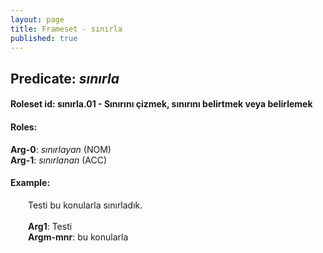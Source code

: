 ```yaml
---
layout: page
title: Frameset - sınırla
published: true
---
```

<h2>Predicate: <i>sınırla</i></h2>
<h4>Roleset id: sınırla.01 - Sınırını çizmek, sınırını belirtmek veya belirlemek<br>
<h4>Roles:</h4>
<b>Arg-0</b>: <i>sınırlayan</i>  (NOM) <br>
<b>Arg-1</b>: <i>sınırlanan</i>  (ACC) <br>
<h4>Example:</h4>
&emsp;&emsp;Testi bu konularla sınırladık.<br><br>
&emsp;&emsp;<b>Arg1</b>:  Testi<br>
&emsp;&emsp;<b>Argm-mnr</b>:  bu konularla<br>

